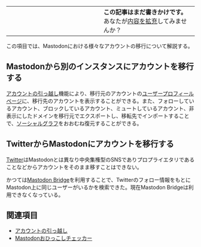 <div>

<table>
<colgroup>
<col style="width: 50%" />
<col style="width: 50%" />
</colgroup>
<tbody>
<tr class="odd">
<td></td>
<td><strong>この記事はまだ書きかけです。</strong>
<div>
あなたが<a href="https://ja.mstdn.wiki/%E3%82%A2%E3%82%AB%E3%82%A6%E3%83%B3%E3%83%88%E3%81%AE%E7%A7%BB%E8%A1%8C&amp;action=edit" rel="nofollow">内容を拡充</a>してみませんか？
</div></td>
</tr>
</tbody>
</table>

この項目では、Mastodonにおける様々なアカウントの移行について解説する。

## Mastodonから別のインスタンスにアカウントを移行する

[アカウントの引っ越し](/%E3%82%A2%E3%82%AB%E3%82%A6%E3%83%B3%E3%83%88%E3%81%AE%E5%BC%95%E3%81%A3%E8%B6%8A%E3%81%97 "アカウントの引っ越し")機能により、移行元のアカウントの[ユーザープロフィールページ](/%E3%83%A6%E3%83%BC%E3%82%B6%E3%83%BC%E3%83%97%E3%83%AD%E3%83%95%E3%82%A3%E3%83%BC%E3%83%AB%E3%83%9A%E3%83%BC%E3%82%B8 "ユーザープロフィールページ")に、移行先のアカウントを表示することができる。また、フォローしているアカウント、ブロックしているアカウント、ミュートしているアカウント、非表示にしたドメインを移行元でエクスポートし、移転先でインポートすることで、[ソーシャルグラフ](/%E3%82%BD%E3%83%BC%E3%82%B7%E3%83%A3%E3%83%AB%E3%82%B0%E3%83%A9%E3%83%95 "ソーシャルグラフ (存在しないページ)")をおおむね復元することができる。

## TwitterからMastodonにアカウントを移行する

[Twitter](/Twitter "Twitter")はMastodonとは異なり中央集権型のSNSでありプロプライエタリであることなどからアカウントをそのまま移すことはできない。

かつては[Mastodon Bridge](/Mastodon_Bridge "Mastodon Bridge")を利用することで、Twitterのフォロー情報をもとにMastodon上に同じユーザーがいるかを検索できた。現在Mastodon Bridgeは利用できなくなっている。

## 関連項目

-   [アカウントの引っ越し](/%E3%82%A2%E3%82%AB%E3%82%A6%E3%83%B3%E3%83%88%E3%81%AE%E5%BC%95%E3%81%A3%E8%B6%8A%E3%81%97 "アカウントの引っ越し")
-   [Mastodonおひっこしチェッカー](/Mastodon%E3%81%8A%E3%81%B2%E3%81%A3%E3%81%93%E3%81%97%E3%83%81%E3%82%A7%E3%83%83%E3%82%AB%E3%83%BC "Mastodonおひっこしチェッカー")

</div>
